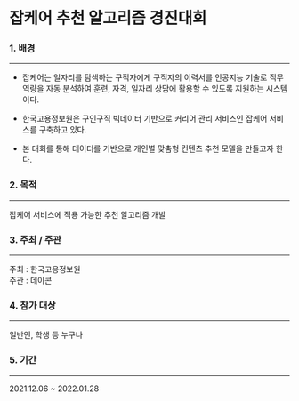 # 잡케어 추천 알고리즘 경진대회

### 1. 배경  
-------------------------
- 잡케어는 일자리를 탐색하는 구직자에게 구직자의 이력서를 인공지능 기술로 직무역량을 자동 분석하여 훈련, 자격, 일자리 상담에 활용할 수 있도록 지원하는 시스템이다.

- 한국고용정보원은 구인구직 빅데이터 기반으로 커리어 관리 서비스인 잡케어 서비스를 구축하고 있다. 

- 본 대회를 통해 데이터를 기반으로 개인별 맞춤형 컨텐츠 추천 모델을 만들고자 한다.

### 2. 목적  
-------------------------
잡케어 서비스에 적용 가능한 추천 알고리즘 개발  

### 3. 주최 / 주관 
-------------------------
주최 : 한국고용정보원  
주관 : 데이콘

### 4. 참가 대상  
-------------------------
일반인, 학생 등 누구나

### 5. 기간  
-------------------------
2021.12.06 ~ 2022.01.28
